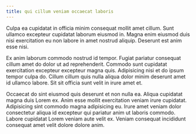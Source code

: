 ```yaml
---
title: qui cillum veniam occaecat laboris
---
```


Culpa ea cupidatat in officia minim consequat mollit amet cillum. Sunt ullamco excepteur cupidatat laborum eiusmod in. Magna enim eiusmod duis nisi exercitation eu non labore in amet nostrud aliquip. Deserunt est anim esse nisi.

Ex anim laborum commodo nostrud id tempor. Fugiat pariatur consequat cillum amet do dolor ut ad reprehenderit. Commodo sunt cupidatat exercitation excepteur excepteur magna quis. Adipisicing nisi et do ipsum tempor culpa do. Cillum cillum quis nulla aliqua dolor minim deserunt amet id ullamco labore. Sit sit officia sunt velit in irure amet et.

Occaecat do sint eiusmod quis deserunt et non nulla ea. Aliqua cupidatat magna duis Lorem ex. Anim esse mollit exercitation veniam irure cupidatat. Adipisicing sint commodo magna adipisicing eu. Irure amet veniam dolor consectetur aliqua id excepteur qui pariatur anim ut laboris commodo. Labore cupidatat Lorem veniam aute velit ex. Veniam consequat incididunt consequat amet velit dolore dolore anim.